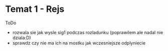 # Temat 1 - Rejs

ToDo

- rozwala sie jak wysle sig1 podczas rozladunku (poprawilem ale nadal nie dziala:D)
- sprawdz czy nie ma ich na mostku jak wczesniejsze odplyniecie